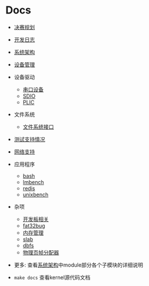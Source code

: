 # Docs

- [决赛规划](target.md)
- [开发日志](开发日志.md)
- [系统架构](系统架构.md)
- [设备管理](设备管理.md)
- 设备驱动
  - [串口设备](uart.md)
  - [SDIO](sdio.md)
  - [PLIC](plic.md)
- 文件系统
  - [文件系统接口](fs.md)
- [测试支持情况](test.md)
- [网络支持](net.md)
- 应用程序
  - [bash](bash.md)
  - [lmbench](lmbench.md)
  - [redis](redis.md)
  - [unixbench](unixbench.md)

- 杂项
  - [开发板相关](boot.md)
  - [fat32bug](fat32.md)
  - [内存管理](memory.md)
  - [slab](https://github.com/os-module/rslab/tree/main)
  - [dbfs](https://github.com/Godones/dbfs2)
  - [物理页帧分配器](https://github.com/os-module/pager)
- 更多: 查看[系统架构](系统架构.md)中module部分各个子模块的详细说明
- `make docs` 查看kernel源代码文档